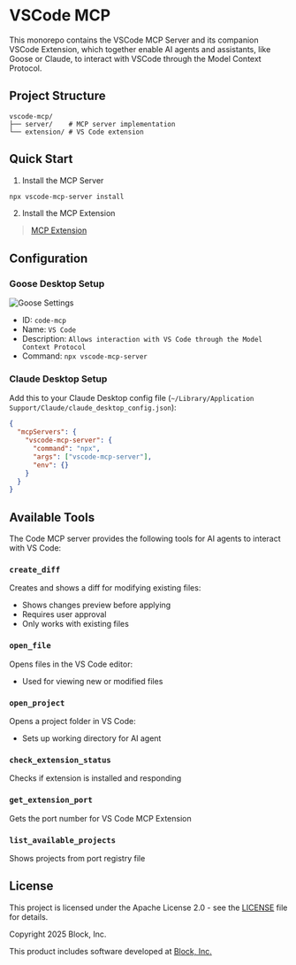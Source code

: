 # VSCode MCP

This monorepo contains the VSCode MCP Server and its companion VSCode Extension, which together enable AI agents and assistants, like Goose or Claude, to interact with VSCode through the Model Context Protocol.

## Project Structure

```
vscode-mcp/
├── server/    # MCP server implementation
└── extension/ # VS Code extension
```

## Quick Start

1. Install the MCP Server

```bash
npx vscode-mcp-server install
```

2. Install the MCP Extension

> [MCP Extension](https://marketplace.visualstudio.com/items?itemName=block.vscode-mcp-extension)

## Configuration

### Goose Desktop Setup

![Goose Settings](assets/GooseSettings.png)

- ID: `code-mcp`
- Name: `VS Code`
- Description: `Allows interaction with VS Code through the Model Context Protocol`
- Command: `npx vscode-mcp-server`

### Claude Desktop Setup

Add this to your Claude Desktop config file (`~/Library/Application Support/Claude/claude_desktop_config.json`):

```json
{
  "mcpServers": {
    "vscode-mcp-server": {
      "command": "npx",
      "args": ["vscode-mcp-server"],
      "env": {}
    }
  }
}
```

## Available Tools

The Code MCP server provides the following tools for AI agents to interact with VS Code:

### `create_diff`

Creates and shows a diff for modifying existing files:

- Shows changes preview before applying
- Requires user approval
- Only works with existing files

### `open_file`

Opens files in the VS Code editor:

- Used for viewing new or modified files

### `open_project`

Opens a project folder in VS Code:

- Sets up working directory for AI agent

### `check_extension_status`

Checks if extension is installed and responding

### `get_extension_port`

Gets the port number for VS Code MCP Extension

### `list_available_projects`

Shows projects from port registry file

## License

This project is licensed under the Apache License 2.0 - see the [LICENSE](LICENSE) file for details.

Copyright 2025 Block, Inc.

This product includes software developed at [Block, Inc.](https://block.xyz/)
